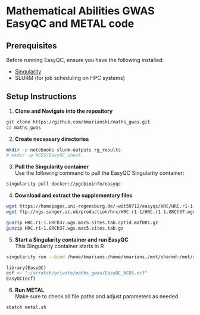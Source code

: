 # Mathematical Abilities GWAS EasyQC and METAL code

## Prerequisites

Before running EasyQC, ensure you have the following installed:
- [Singularity](https://sylabs.io/singularity/)
- SLURM (for job scheduling on HPC systems)

## Setup Instructions

1. **Clone and Navigate into the repository**
```bash
git clone https://github.com/kmarianski/maths_gwas.git
cd maths_gwas
```

2. **Create necessary directories**
```bash
mkdir -p notebooks slurm-outputs rg_results
# mkdir -p NCDS/EasyQC_check
```

3. **Pull the Singularity container**  
Use the following command to pull the EasyQC Singularity container:
```bash
singularity pull docker://pgcbioinfo/easyqc
```

4. **Download and extract the supplementary files**
```bash
wget https://homepages.uni-regensburg.de/~wit59712/easyqc/HRC/HRC.r1-1.GRCh37.wgs.mac5.sites.tab.cptid.maf001.gz
wget ftp://ngs.sanger.ac.uk/production/hrc/HRC.r1-1/HRC.r1-1.GRCh37.wgs.mac5.sites.tab.gz

gunzip HRC.r1-1.GRCh37.wgs.mac5.sites.tab.cptid.maf001.gz
gunzip HRC.r1-1.GRCh37.wgs.mac5.sites.tab.gz
```

5. **Start a Singularity container and run EasyQC**  
This Singularity container starts in R
```bash
singularity run --bind /home/kmarians:/home/kmarians,/mnt/shared:/mnt/shared easyqc_latest.sif

library(EasyQC)
ecf <- "~/scratch/private/maths_gwas/EasyQC_NCDS.ecf"
EasyQC(ecf)
```

6. **Run METAL**  
Make sure to check all file paths and adjust parameters as needed
```bash
sbatch metal.sh
```
